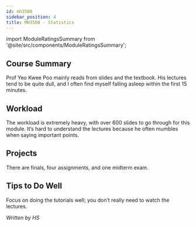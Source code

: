 ```yaml
---
id: mh3500
sidebar_position: 4
title: MH3500 - Statistics
---
```


import ModuleRatingsSummary from '@site/src/components/ModuleRatingsSummary';

<ModuleRatingsSummary 
  lectureClarity={1}
  contentRelevance={1}
  contentDifficulty={5}
  overallWorkload={5}
  teamDependency={5}
/>

## Course Summary

Prof Yeo Kwee Poo mainly reads from slides and the textbook. His lectures tend to be quite dull, and I often find myself falling asleep within the first 15 minutes.

## Workload

The workload is extremely heavy, with over 600 slides to go through for this module. It’s hard to understand the lectures because he often mumbles when saying important points.

## Projects

There are finals, four assignments, and one midterm exam.

## Tips to Do Well

Focus on doing the tutorials well; you don’t really need to watch the lectures.

*Written by HS*
